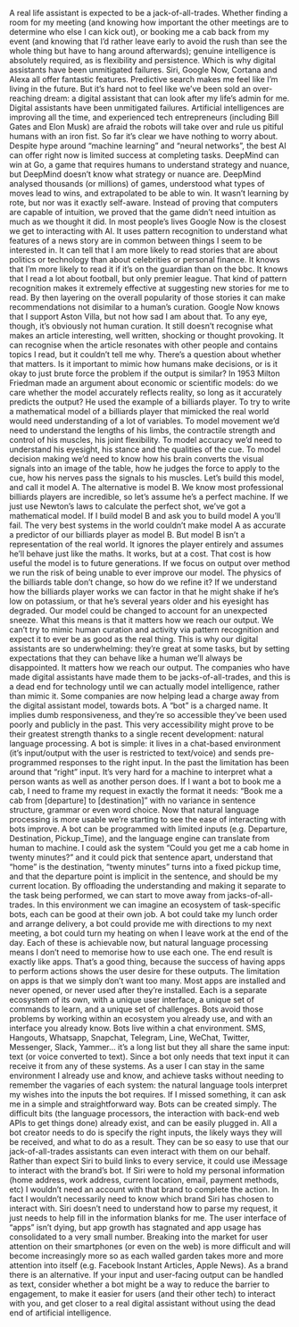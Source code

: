 A real life assistant is expected to be a jack-of-all-trades. Whether finding a room for my meeting (and knowing how important the other meetings are to determine who else I can kick out), or booking me a cab back from my event (and knowing that I’d rather leave early to avoid the rush than see the whole thing but have to hang around afterwards); genuine intelligence is absolutely required, as is flexibility and persistence.
Which is why digital assistants have been unmitigated failures. Siri, Google Now, Cortana and Alexa all offer fantastic features. Predictive search makes me feel like I’m living in the future. But it’s hard not to feel like we’ve been sold an over-reaching dream: a digital assistant that can look after my life’s admin for me.
Digital assistants have been unmitigated failures.
Artificial intelligences are improving all the time, and experienced tech entrepreneurs (including Bill Gates and Elon Musk) are afraid the robots will take over and rule us pitiful humans with an iron fist. So far it’s clear we have nothing to worry about. Despite hype around “machine learning” and “neural networks”, the best AI can offer right now is limited success at completing tasks. DeepMind can win at Go, a game that requires humans to understand strategy and nuance, but DeepMind doesn’t know what strategy or nuance are. DeepMind analysed thousands (or millions) of games, understood what types of moves lead to wins, and extrapolated to be able to win. It wasn’t learning by rote, but nor was it exactly self-aware. Instead of proving that computers are capable of intuition, we proved that the game didn’t need intuition as much as we thought it did.
In most people’s lives Google Now is the closest we get to interacting with AI. It uses pattern recognition to understand what features of a news story are in common between things I seem to be interested in. It can tell that I am more likely to read stories that are about politics or technology than about celebrities or personal finance. It knows that I’m more likely to read it if it’s on the guardian than on the bbc. It knows that I read a lot about football, but only premier league. That kind of pattern recognition makes it extremely effective at suggesting new stories for me to read. By then layering on the overall popularity of those stories it can make recommendations not disimilar to a human’s curation.
Google Now knows that I support Aston Villa, but not how sad I am about that.
To any eye, though, it’s obviously not human curation. It still doesn’t recognise what makes an article interesting, well written, shocking or thought provoking. It can recognise when the article resonates with other people and contains topics I read, but it couldn’t tell me why.
There’s a question about whether that matters. Is it important to mimic how humans make decisions, or is it okay to just brute force the problem if the output is similar? In 1953 Milton Friedman made an argument about economic or scientific models: do we care whether the model accurately reflects reality, so long as it accurately predicts the output?
He used the example of a billiards player. To try to write a mathematical model of a billiards player that mimicked the real world would need understanding of a lot of variables. To model movement we’d need to understand the lengths of his limbs, the contractile strength and control of his muscles, his joint flexibility. To model accuracy we’d need to understand his eyesight, his stance and the qualities of the cue. To model decision making we’d need to know how his brain converts the visual signals into an image of the table, how he judges the force to apply to the cue, how his nerves pass the signals to his muscles. Let’s build this model, and call it model A.
The alternative is model B. We know most professional billiards players are incredible, so let’s assume he’s a perfect machine. If we just use Newton’s laws to calculate the perfect shot, we’ve got a mathematical model.
If I build model B and ask you to build model A you’ll fail. The very best systems in the world couldn’t make model A as accurate a predictor of our billiards player as model B. But model B isn’t a representation of the real world. It ignores the player entirely and assumes he’ll behave just like the maths. It works, but at a cost. That cost is how useful the model is to future generations. If we focus on output over method we run the risk of being unable to ever improve our model. The physics of the billiards table don’t change, so how do we refine it? If we understand how the billiards player works we can factor in that he might shake if he’s low on potassium, or that he’s several years older and his eyesight has degraded. Our model could be changed to account for an unexpected sneeze.
What this means is that it matters how we reach our output. We can’t try to mimic human curation and activity via pattern recognition and expect it to ever be as good as the real thing. This is why our digital assistants are so underwhelming: they’re great at some tasks, but by setting expectations that they can behave like a human we’ll always be disappointed.
It matters how we reach our output.
The companies who have made digital assistants have made them to be jacks-of-all-trades, and this is a dead end for technology until we can actually model intelligence, rather than mimic it. Some companies are now helping lead a charge away from the digital assistant model, towards bots.
A “bot” is a charged name. It implies dumb responsiveness, and they’re so accessible they’ve been used poorly and publicly in the past. This very accessibility might prove to be their greatest strength thanks to a single recent development: natural language processing.
A bot is simple: it lives in a chat-based environment (it’s input/output with the user is restricted to text/voice) and sends pre-programmed responses to the right input. In the past the limitation has been around that “right” input. It’s very hard for a machine to interpret what a person wants as well as another person does. If I want a bot to book me a cab, I need to frame my request in exactly the format it needs: “Book me a cab from [departure] to [destination]” with no variance in sentence structure, grammar or even word choice.
Now that natural language processing is more usable we’re starting to see the ease of interacting with bots improve. A bot can be programmed with limited inputs (e.g. Departure, Destination, Pickup_Time), and the language engine can translate from human to machine. I could ask the system “Could you get me a cab home in twenty minutes?” and it could pick that sentence apart, understand that “home” is the destination, “twenty minutes” turns into a fixed pickup time, and that the departure point is implicit in the sentence, and should be my current location. By offloading the understanding and making it separate to the task being performed, we can start to move away from jacks-of-all-trades.
In this environment we can imagine an ecosystem of task-specific bots, each can be good at their own job. A bot could take my lunch order and arrange delivery, a bot could provide me with directions to my next meeting, a bot could turn my heating on when I leave work at the end of the day. Each of these is achievable now, but natural language processing means I don’t need to memorise how to use each one.
The end result is exactly like apps. That’s a good thing, because the success of having apps to perform actions shows the user desire for these outputs. The limitation on apps is that we simply don’t want too many. Most apps are installed and never opened, or never used after they’re installed. Each is a separate ecosystem of its own, with a unique user interface, a unique set of commands to learn, and a unique set of challenges.
Bots avoid those problems by working within an ecosystem you already use, and with an interface you already know. Bots live within a chat environment. SMS, Hangouts, Whatsapp, Snapchat, Telegram, Line, WeChat, Twitter, Messenger, Slack, Yammer… it’s a long list but they all share the same input: text (or voice converted to text). Since a bot only needs that text input it can receive it from any of these systems. As a user I can stay in the same environment I already use and know, and achieve tasks without needing to remember the vagaries of each system: the natural language tools interpret my wishes into the inputs the bot requires. If I missed something, it can ask me in a simple and straightforward way.
Bots can be created simply. The difficult bits (the language processors, the interaction with back-end web APIs to get things done) already exist, and can be easily plugged in. All a bot creator needs to do is specify the right inputs, the likely ways they will be received, and what to do as a result.
They can be so easy to use that our jack-of-all-trades assistants can even interact with them on our behalf. Rather than expect Siri to build links to every service, it could use iMessage to interact with the brand’s bot. If Siri were to hold my personal information (home address, work address, current location, email, payment methods, etc) I wouldn’t need an account with that brand to complete the action. In fact I wouldn’t necessarily need to know which brand Siri has chosen to interact with. Siri doesn’t need to understand how to parse my request, it just needs to help fill in the information blanks for me.
The user interface of “apps” isn’t dying, but app growth has stagnated and app usage has consolidated to a very small number. Breaking into the market for user attention on their smartphones (or even on the web) is more difficult and will become increasingly more so as each walled garden takes more and more attention into itself (e.g. Facebook Instant Articles, Apple News). As a brand there is an alternative. If your input and user-facing output can be handled as text, consider whether a bot might be a way to reduce the barrier to engagement, to make it easier for users (and their other tech) to interact with you, and get closer to a real digital assistant without using the dead end of artificial intelligence.
